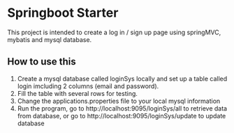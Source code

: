 # Springboot Starter

This project is intended to create a log in / sign up page using springMVC, mybatis and mysql database. 

## How to use this

1. Create a mysql database called loginSys locally and set up a table called login imcluding 2 columns (email and password).
2. Fill the table with several rows for testing.
3. Change the applications.properties file to your local mysql information
4. Run the program, go to http://localhost:9095/loginSys/all to retrieve data from database, or go to http://localhost:9095/loginSys/update to update database
